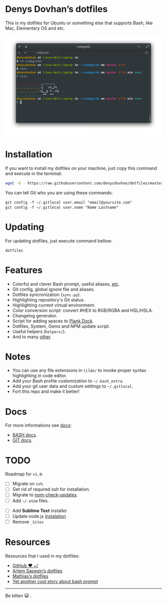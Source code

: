# Denys Dovhan’s dotfiles

This is my dotfiles for Ubuntu or something else that supports Bash, like Mac, Elementary OS and etc.

![Terminal App](./preview.png)

# Installation

If you want to install my dotfiles on your machine, just copy this command and execute in the terminal:

```bash
wget -O - https://raw.githubusercontent.com/denysdovhan/dotfiles/master/installer.sh | bash
```

You can tell Git who you are using these commands:

```
git config -f ~/.gitlocal user.email "email@yoursite.com"
git config -f ~/.gitlocal user.name "Name Lastname"
```

# Updating

For updating dotfiles, just execute command bellow:

```
dotfiles
```

# Features

* Colorful and clever Bash prompt, useful aliases, [etc](./docs/BASH.md).
* Git config, global ignore file and aliases.
* Dotfiles syncronization (`sync.py`).
* Highlighting repository's Git status.
* Highlighting current virtual environment.
* Color conversion script: convert #HEX to RGB/RGBA and HSL/HSLA.
* Changelog generator.
* Script for adding spaces to [Plank Dock](http://wiki.go-docky.com/?title=Plank:Introduction).
* Dotfiles, System, Gems and NPM update script.
* Useful helpers (`helpers/`).
* And to many [other](./docs/BASH.md).

# Notes

* You can use any file extensions in `tilde/` to invoke proper syntax highlighting in code editor.
* Add your Bash profile customization to `~/.bash_extra`.
* Add your git user data and custom settings to `~/.gitlocal`.
* Fort this repo and make it better!

# Docs

For more informations see [docs](./docs):

* [BASH docs](./docs/BASH.md).
* [GIT docs](./docs/GIT.md).

# TODO

Roadmap for `v1.0`:

* [ ] Migrate on `zsh`.
* [ ] Get rid of required ssh for installation.
* [ ] Migrate to [npm-check-updates](https://www.npmjs.com/package/npm-check-updates).
* [ ] Add `~/.atom` files.
- [ ] Add **Sublime Text** installer
- [ ] Update node.js [instalation](https://nodesource.com/blog/nodejs-v012-iojs-and-the-nodesource-linux-repositories)
- [ ] Remove `_Sites`

# Resources

Resources that I used in my dotfiles:

* [GitHub ❤ ~/](http://dotfiles.github.com/)
* [Artem Sapegin’s dotfiles](https://github.com/sapegin/dotfiles)
* [Mathias’s dotfiles](https://github.com/mathiasbynens/dotfiles)
* [Yet another cool story about bash prompt](http://habrahabr.ru/company/mailru/blog/145008/)

---

Be kitten :smiley_cat: .
